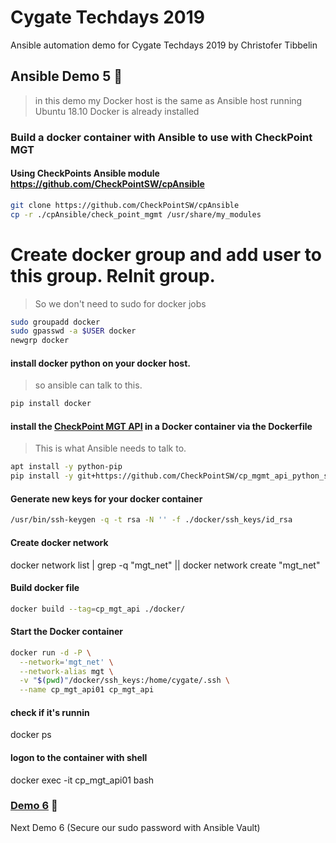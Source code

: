 # Cygate Techdays 2019
Ansible automation demo for Cygate Techdays 2019 by Christofer Tibbelin

## Ansible Demo 5 :whale:

> in this demo my Docker host is the same as Ansible host running Ubuntu 18.10
> Docker is already installed

### Build a docker container with Ansible to use with CheckPoint MGT

#### Using CheckPoints Ansible module https://github.com/CheckPointSW/cpAnsible
```sh
git clone https://github.com/CheckPointSW/cpAnsible
cp -r ./cpAnsible/check_point_mgmt /usr/share/my_modules
```

# Create docker group and add user to this group. ReInit group.
> So we don't need to sudo for docker jobs
```sh
sudo groupadd docker
sudo gpasswd -a $USER docker
newgrp docker
```

#### install docker python on your docker host.
> so ansible can talk to this.
```sh
pip install docker
```

#### install the [CheckPoint MGT API](https://github.com/CheckPointSW/cp_mgmt_api_python_sdk) in a Docker container via the Dockerfile
> This is what Ansible needs to talk to.
```sh
apt install -y python-pip
pip install -y git+https://github.com/CheckPointSW/cp_mgmt_api_python_sdk
```

#### Generate new keys for your docker container
```sh
/usr/bin/ssh-keygen -q -t rsa -N '' -f ./docker/ssh_keys/id_rsa
```

#### Create docker network
docker network list | grep -q "mgt_net" || docker network create "mgt_net"

#### Build docker file
```sh
docker build --tag=cp_mgt_api ./docker/
```

#### Start the Docker container
```sh
docker run -d -P \
  --network='mgt_net' \
  --network-alias mgt \
  -v "$(pwd)"/docker/ssh_keys:/home/cygate/.ssh \
  --name cp_mgt_api01 cp_mgt_api
```

#### check if it's runnin
docker ps

#### logon to the container with shell
docker exec -it cp_mgt_api01 bash

### [Demo 6](../demo6/) :dog:
Next Demo 6 (Secure our sudo password with Ansible Vault)

